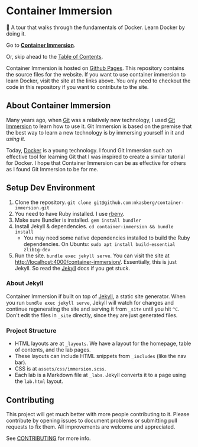 # Container Immersion
🐳 A tour that walks through the fundamentals of Docker. Learn Docker by doing
it.

Go to [**Container Immersion**](https://mkasberg.github.io/container-immersion).

Or, skip ahead to the [Table of
Contents](https://mkasberg.github.io/container-immersion/toc.html).

Container Immersion is hosted on [Github Pages](https://pages.github.com/). This
repository contains the source files for the website. If you want to use
container immersion to learn Docker, visit the site at the links above. You only
need to checkout the code in this repository if you want to contribute to the
site.

## About Container Immersion

Many years ago, when [Git](https://git-scm.com/) was a relatively new
technology, I used [Git Immersion](http://gitimmersion.com/) to learn how to use
it. Git Immersion is based on the premise that the best way to learn a new
technology is by immersing yourself in it and *using it*.

Today, [Docker](https://www.docker.com/) is a young technology. I found Git
Immersion such an effective tool for learning Git that I was inspired to create
a similar tutorial for Docker. I hope that Container Immersion can be as
effective for others as I found Git Immersion to be for me.

## Setup Dev Environment

 1. Clone the repository.
    `git clone git@github.com:mkasberg/container-immersion.git`
 2. You need to have Ruby installed. I use
    [rbenv](https://github.com/rbenv/rbenv).
 3. Make sure Bundler is installed. `gem install bundler`
 4. Install Jekyll & dependencies. `cd container-immersion && bundle install`
    - You may need some native dependencies installed to build the Ruby
      dependencies. On Ubuntu: `sudo apt install build-essential zlib1g-dev`
 5. Run the site. `bundle exec jekyll serve`. You can visit the site at
    [http://localhost:4000/container-immersion/](http://localhost:4000/container-immersion/).
    Essentially, this is just Jekyll. So read the [Jekyll](http://jekyllrb.com/)
    docs if you get stuck.

### About Jekyll

Container Immersion if built on top of [Jekyll](http://jekyllrb.com), a static
site generator. When you run `bundle exec jekyll serve`, Jekyll will watch for
changes and continue regenerating the site and serving it from `_site` until you
hit `^C`. Don't edit the files in `_site` directly, since they are just
generated files.

### Project Structure

 - HTML layouts are at `_layouts`. We have a layout for the homepage, table of
   contents, and the lab pages.
 - These layouts can include HTML snippets from `_includes` (like the nav bar).
 - CSS is at `assets/css/immersion.scss`.
 - Each lab is a Markdown file at `_labs`. Jekyll converts it to a page using
   the `lab.html` layout.

## Contributing

This project will get much better with more people contributing to it. Please
contribute by opening issues to document problems or submitting pull requests to
fix them. All improvements are welcome and appreciated.

See [CONTRIBUTING](CONTRIBUTING.md) for more info.

